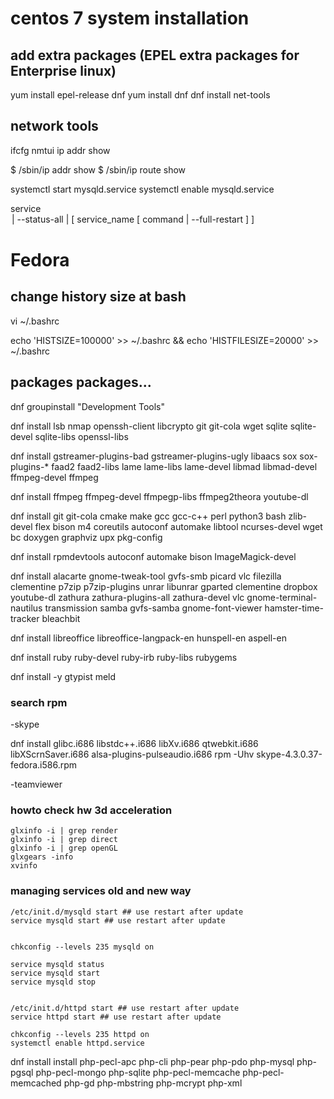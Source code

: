# centos 7 system installation

## add extra packages (EPEL extra packages for Enterprise linux)

yum install epel-release dnf
yum install dnf
dnf install net-tools

## network tools

ifcfg
nmtui 
ip addr show

$ /sbin/ip addr show
$ /sbin/ip route show



systemctl start mysqld.service
systemctl enable mysqld.service

service <option> | --status-all | [ service_name [ command | --full-restart ] ]





# Fedora


## change history size at bash

vi ~/.bashrc

echo 'HISTSIZE=100000' >> ~/.bashrc && echo 'HISTFILESIZE=20000' >> ~/.bashrc



## packages packages...

dnf groupinstall "Development Tools"

dnf install lsb nmap openssh-client libcrypto git git-cola wget sqlite sqlite-devel sqlite-libs openssl-libs


dnf install gstreamer-plugins-bad gstreamer-plugins-ugly libaacs sox sox-plugins-* faad2 faad2-libs
lame lame-libs lame-devel libmad libmad-devel ffmpeg-devel ffmpeg

dnf install ffmpeg ffmpeg-devel ffmpegp-libs ffmpeg2theora youtube-dl

dnf install git git-cola cmake make gcc gcc-c++ perl python3 bash zlib-devel flex bison m4 coreutils autoconf automake libtool ncurses-devel wget bc doxygen graphviz upx pkg-config

dnf install rpmdevtools autoconf automake bison ImageMagick-devel

dnf install alacarte gnome-tweak-tool gvfs-smb picard vlc filezilla clementine p7zip p7zip-plugins unrar libunrar gparted clementine dropbox youtube-dl zathura zathura-plugins-all zathura-devel vlc 
gnome-terminal-nautilus transmission samba gvfs-samba gnome-font-viewer hamster-time-tracker bleachbit

dnf install libreoffice libreoffice-langpack-en hunspell-en aspell-en

dnf install ruby ruby-devel ruby-irb ruby-libs rubygems

dnf install -y gtypist meld

### search rpm

-skype

dnf install glibc.i686 libstdc++.i686 libXv.i686 qtwebkit.i686 libXScrnSaver.i686 alsa-plugins-pulseaudio.i686
rpm -Uhv skype-4.3.0.37-fedora.i586.rpm

-teamviewer




### howto check hw 3d acceleration

	glxinfo -i | grep render
	glxinfo -i | grep direct
	glxinfo -i | grep openGL
	glxgears -info
	xvinfo



### managing services old and new way

	/etc/init.d/mysqld start ## use restart after update
	service mysqld start ## use restart after update


	chkconfig --levels 235 mysqld on

	service mysqld status
	service mysqld start
	service mysqld stop


	/etc/init.d/httpd start ## use restart after update
	service httpd start ## use restart after update

	chkconfig --levels 235 httpd on
	systemctl enable httpd.service


dnf install install php-pecl-apc php-cli php-pear php-pdo php-mysql php-pgsql php-pecl-mongo php-sqlite php-pecl-memcache php-pecl-memcached php-gd php-mbstring php-mcrypt php-xml




